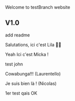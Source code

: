 Welcome to testBranch website

V1.0 
--------------
add readme

Salutations, ici c'est Lila 🏴‍☠️

Yeah Ici c'est Micka !

test john

Cowabunga!!! (Laurentello)

Je suis bien là ! (Nicolas)

1er test qais OK
